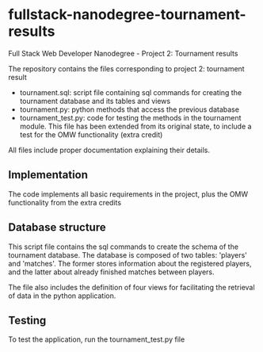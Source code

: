 # fullstack-nanodegree-tournament-results
Full Stack Web Developer Nanodegree - Project 2: Tournament results

The repository contains the files corresponding to project 2: tournament result

- tournament.sql: script file containing sql commands for creating the tournament database and its tables and views
- tournament.py: python methods that access the previous database
- tournament_test.py: code for testing the methods in the tournament module. This file has been extended from its 
original state, to include a test for the OMW functionality (extra credit)

All files include proper documentation explaining their details.

## Implementation

The code implements all basic requirements in the project, plus the OMW functionality from the extra credits

## Database structure
This script file contains the sql commands to create the schema of the tournament database. The database is composed of two tables: 'players' and 'matches'. The former stores information about the registered players, and the latter about already finished matches between players.

The file also includes the definition of four views for facilitating the retrieval of data in the python application.

## Testing

To test the application, run the tournament_test.py file
